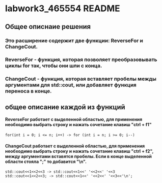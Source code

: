 # labwork3_465554 README


## Общее описнаие решения 
### Это расширение содержит две функции: ReverseFor и  ChangeCout.
### ReverseFor - функция, которая позволяет преобразовывать циклы for так, чтобы они шли с конца.

### ChangeCout - функция, которая вставляет пробелы межды аргументами для std::cout, или добавляет функция переноса в конце.
## общее описание каждой из функций
#### ReverseFor работает с выделенной областью, для применения необходимо выбрать строку и нажать сочетание клавиш "ctrl + f1"
```
for(int i = 0; i <= n; i++) -> for (int i = n; i >= 0; i--) 
```

#### ChangeCout работает с выделенной областью, для применения необходимо выбрать строку и нажать сочетание клавиш "ctrl + f2", между аргументами вставятся пробелы. Если в конце выделенной области стояла ";" то добавится "\n".
```
std::cout<<1<<2<<3 -> std::cout<<1<<' '<<2<<' '<<3
std::cout<<1<<2<<3; -> std::cout<<1<<' '<<2<<' '<<3<<'\n';
```